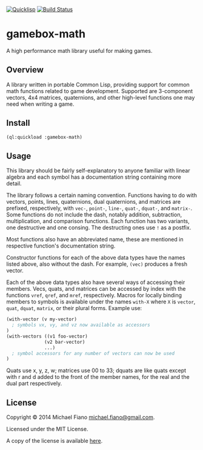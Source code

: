 [![Quicklisp](http://quickdocs.org/badge/gamebox-math.svg)](http://quickdocs.org/gamebox-math/)
[![Build Status](https://travis-ci.org/mfiano/gamebox-math.svg?branch=master)](https://travis-ci.org/mfiano/gamebox-math)

# gamebox-math

A high performance math library useful for making games.

## Overview

A library written in portable Common Lisp, providing support for common math
functions related to game development. Supported are 3-component vectors, 4x4
matrices, quaternions, and other high-level functions one may need when writing
a game.

## Install

``` lisp
(ql:quickload :gamebox-math)
```

## Usage

This library should be fairly self-explanatory to anyone familiar with linear algebra
and each symbol has a documentation string containing more detail.

The library follows a certain naming convention.
Functions having to do with vectors, points, lines, quaternions, dual quaternions,
and matrices are prefixed, respectively, with `vec-`, `point-`, `line-`, `quat-`,
`dquat-`, and `matrix-`. Some functions do not include the dash, notably addition,
subtraction, multiplication, and comparison functions. Each function has two variants,
one destructive and one consing. The destructing ones use `!` as a postfix.

Most functions also have an abbreviated name, these are mentioned in respective function's
documentation string.

Constructor functions for each of the above data types have the names listed above,
also without the dash. For example, `(vec)` produces a fresh vector.

Each of the above data types also have several ways of accessing their members.
Vecs, quats, and matrices can be accessed by index with the functions `vref`, `qref`,
and `mref`, respectively. Macros for locally binding members to symbols is available
under the names `with-X` where `X` is `vector`, `quat`, `dquat`, `matrix`,
or their plural forms. Example use:
```lisp
(with-vector (v my-vector)
  ; symbols vx, vy, and vz now available as accessors
)
(with-vectors ((v1 foo-vector)
              (v2 bar-vector)
              ...)
  ; symbol accessors for any number of vectors can now be used
)
```
Quats use x, y, z, w; matrices use 00 to 33; dquats are like quats except with r and d
added to the front of the member names, for the real and the dual part respectively.

## License

Copyright © 2014 Michael Fiano <michael.fiano@gmail.com>.

Licensed under the MIT License.

A copy of the license is available [here](LICENSE).
